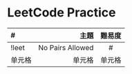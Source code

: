 # LeetCode Practice

| # | 主題 | 難易度 |
| :-----| ----: | :----: |
| !leet | No Pairs Allowed | # |
| 单元格 | 单元格 | 单元格 |
